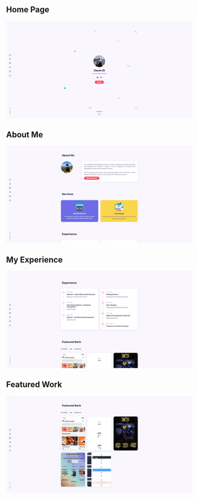 ## Home Page

!["Screenshot of Home Page"](https://github.com/JasonDisj/Jason-Portfolio-Website/blob/main/jason/docs/Home%20Page.png?raw=true)

## About Me

!["Screenshot of About Me"](https://github.com/JasonDisj/Jason-Portfolio-Website/blob/main/jason/docs/About%20Me.png?raw=true)

## My Experience

!["Screenshot of Experience"](https://github.com/JasonDisj/Jason-Portfolio-Website/blob/main/jason/docs/Experience.png?raw=true)

## Featured Work

!["Screenshot of Featured Work"](https://github.com/JasonDisj/Jason-Portfolio-Website/blob/main/jason/docs/Featured%20Work.png?raw=true)
